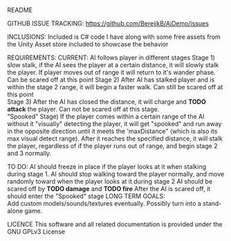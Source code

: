 README

GITHUB ISSUE TRACKING: https://github.com/BerejikB/AiDemo/issues

INCLUSIONS:
Included is C# code I have along with some free assets from the Unity Asset store included to showcase the behavior

REQUIREMENTS:
CURRENT:
	AI follows player in different stages
		Stage 1) slow stalk, if the AI sees the player at a certain distance, it will slowly stalk the player. If player moves out of range it will return to it's wander phase. Can be scared off at this point
			Stage 2) After AI has stalked player and is within the stage 2 range, it will begin a faster walk. Can still be scared off at this point	
		Stage 3) After the AI has closed the distance, it will charge and **TODO attack** the player. Can not be scared off at this stage.	
		"Spooked" Stage) If the player comes within a certain range of the AI without it "visually" detecting the player, it will get "spooked" and run away in the opposite direction until it meets the 'maxDistance" (which is also its max visual detect range). After it reaches the specified distance, it will stalk the player, regardless of if the player runs out of range, and begin stage 2 and 3 normally.
 
TO DO: AI should freeze in place if the player looks at it when stalking during stage 1.
AI should stop walking toward the player normally, and move randomly toward when the player looks at it during stage 2
		AI should be scared off by **TODO damage** and **TODO fire**
		After the AI is scared off, it should enter the "Spooked" stage
LONG TERM GOALS:		
	Add custom models/sounds/textures eventually. 
	Possibly turn into a stand-alone game. 
		

LICENCE
This software and all related documentation is provided under the GNU GPLv3 License

